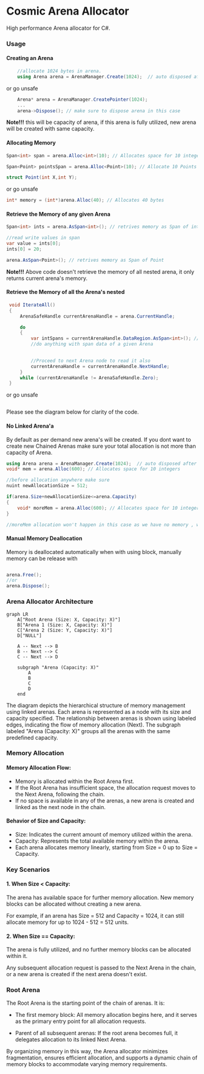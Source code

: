 # Cosmic Arena Allocator
 High performance Arena allocator for C#.

### Usage

#### Creating an Arena

```cs
    //allocate 1024 bytes in arena.
    using Arena arena = ArenaManager.Create(1024);  // auto disposed after exiting current block
```
or go unsafe

```cs
    Arena* arena = ArenaManager.CreatePointer(1024);
    ...
    arena->Dispose(); // make sure to dispose arena in this case
```

<b>Note!!!</b>
this will be capacity of arena, if this arena is fully utilized,
     new arena will be created with same capacity.
 
    
#### Allocating Memory

```cs
Span<int> span = arena.Alloc<int>(10); // Allocates space for 10 integers

Span<Point> pointsSpan = arena.Alloc<Point>(10); // Allocate 10 Points object on arena, Here Point is a Struct

struct Point(int X,int Y);

```

or go unsafe

```cs
int* memory = (int*)arena.Alloc(40); // Allocates 40 bytes
```

#### Retrieve the Memory of any given Arena
```cs
Span<int> ints = arena.AsSpan<int>(); // retrives memory as Span of int

//read write values in span
var value = ints[0];
ints[0] = 20;

arena.AsSpan<Point>(); // retrives memory as Span of Point
```

<b>Note!!!</b>
Above code doesn't retrieve the memory of all nested arena, it only returns current arena's memory.

#### Retrieve the Memory of all the Arena's nested

```cs
 void IterateAll()
 {
     ArenaSafeHandle currentArenaHandle = arena.CurrentHandle;

     do
     {
         var intSpans = currentArenaHandle.DataRegion.AsSpan<int>(); // read all memory block as Span
         //do anything with span data of a given Arena
         

         //Proceed to next Arena node to read it also
         currentArenaHandle = currentArenaHandle.NextHandle;
     }
     while (currentArenaHandle != ArenaSafeHandle.Zero);
 }
```

or go unsafe

```cs


```

Please see the diagram below for clarity of the code.

    
#### No Linked Arena'a
By default as per demand new arena's will be created.
If you dont want to create new Chained Arenas make sure your total allocation is not more than capacity of Arena. 
```cs
using Arena arena = ArenaManager.Create(1024);  // auto disposed after exiting current block
void* mem = arena.Alloc(600); // Allocates space for 10 integers

//before allocation anywhere make sure
nuint newAllocationSize = 512;

if(arena.Size+newAllocationSize<=arena.Capacity)
{
    void* moreMem = arena.Alloc(600); // Allocates space for 10 integers
}

//moreMem allocation won't happen in this case as we have no memory , without this check this allocation will happen in a newly created linked Arena
```

#### Manual Memory Deallocation

Memory is deallocated automatically when with using block, manually memory can be release with 
```cs

arena.Free();
//or
arena.Dispose();

```

### Arena Allocator Architecture 

```mermaid
graph LR
    A["Root Arena (Size: X, Capacity: X)"]
    B["Arena 1 (Size: X, Capacity: X)"]
    C["Arena 2 (Size: Y, Capacity: X)"]
    D["NULL"]

    A -- Next --> B
    B -- Next --> C
    C -- Next --> D

    subgraph "Arena (Capacity: X)"
        A
        B
        C
        D
    end

```

The diagram depicts the hierarchical structure of memory management using linked arenas. Each arena is represented as a node with its size and capacity specified. The relationship between arenas is shown using labeled edges, indicating the flow of memory allocation (Next). The subgraph labeled "Arena (Capacity: X)" groups all the arenas with the same predefined capacity.

### Memory Allocation
#### Memory Allocation Flow:

* Memory is allocated within the Root Arena first.
* If the Root Arena has insufficient space, the allocation request moves to the Next Arena, following the chain.
* If no space is available in any of the arenas, a new arena is created and linked as the next node in the chain.

#### Behavior of Size and Capacity:

* Size: Indicates the current amount of memory utilized within the arena.
* Capacity: Represents the total available memory within the arena.
* Each arena allocates memory linearly, starting from Size = 0 up to Size = Capacity.

### Key Scenarios

#### 1. When Size < Capacity:

The arena has available space for further memory allocation.
New memory blocks can be allocated without creating a new arena.

For example, if an arena has Size = 512 and Capacity = 1024, it can still allocate memory for up to 1024 - 512 = 512 units.

#### 2. When Size == Capacity:

The arena is fully utilized, and no further memory blocks can be allocated within it.

Any subsequent allocation request is passed to the Next Arena in the chain, or a new arena is created if the next arena doesn't exist.

### Root Arena
The Root Arena is the starting point of the chain of arenas. It is:

* The first memory block: All memory allocation begins here, and it serves as the primary entry point for all allocation requests.

* Parent of all subsequent arenas: If the root arena becomes full, it delegates allocation to its linked Next Arena.

By organizing memory in this way, the Arena allocator minimizes fragmentation, ensures efficient allocation, and supports a dynamic chain of memory blocks to accommodate varying memory requirements.